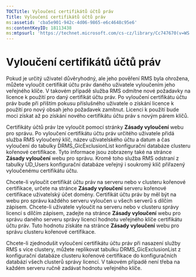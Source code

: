 ```yaml
---
TOCTitle: Vyloučení certifikátů účtů práv
Title: Vyloučení certifikátů účtů práv
ms:assetid: 'cba5e901-942c-4d06-9865-e6c4648c95e6'
ms:contentKeyID: 18113438
ms:mtpsurl: 'https://technet.microsoft.com/cs-cz/library/Cc747670(v=WS.10)'
---
```


Vyloučení certifikátů účtů práv
===============================

Pokud je určitý uživatel důvěryhodný, ale jeho pověření RMS byla ohrožena, můžete vyloučit certifikát účtu práv daného uživatele vyloučením jeho veřejného klíče. V takovém případě služba RMS odmítne nové požadavky na licence k použití pro daný certifikát účtu práv. Po vyloučení certifikátu účtu práv bude při příštím pokusu příslušného uživatele o získání licence k použití pro nový obsah jeho požadavek zamítnut. Licenci k použití bude moci získat až po získání nového certifikátu účtu práv s novým párem klíčů.

Certifikáty účtů práv lze vyloučit pomocí stránky **Zásady vyloučení** webu pro správu. Po vyloučení certifikátu účtu práv určitého uživatele přidá služba RMS vyloučený klíč, název uživatelského účtu a datum a čas vyloučení do tabulky DRMS\_GicExclusionList konfigurační databáze clusteru kořenové certifikace. Tyto informace jsou zobrazeny také na stránce **Zásady vyloučení** webu pro správu. Kromě toho služba RMS odstraní z tabulky UD\_Users konfigurační databáze veřejný i soukromý klíč přiřazený vyloučenému certifikátu účtu.

Chcete-li vyloučit certifikát účtu práv na serveru nebo v clusteru kořenové certifikace, určete na stránce **Zásady vyloučení** serveru kořenové certifikace uživatelský účet domény. Certifikát účtu práv by měl být na webu pro správu každého serveru vyloučen u všech serverů s dílčím zápisem. Chcete-li uživatele vyloučit na serveru nebo v clusteru správy licencí s dílčím zápisem, zadejte na stránce **Zásady vyloučení** webu pro správu daného serveru správy licencí hodnotu veřejného klíče certifikátu účtu práv. Tuto hodnotu získáte na stránce **Zásady vyloučení** webu pro správu clusteru kořenové certifikace.

Chcete-li zjednodušit vyloučení certifikátu účtu práv při nasazení služby RMS s více clustery, můžete replikovat tabulku DRMS\_GicExclusionList z konfigurační databáze clusteru kořenové certifikace do konfiguračních databází všech clusterů správy licencí. V takovém případě není třeba na každém serveru ručně zadávat hodnotu veřejného klíče.
